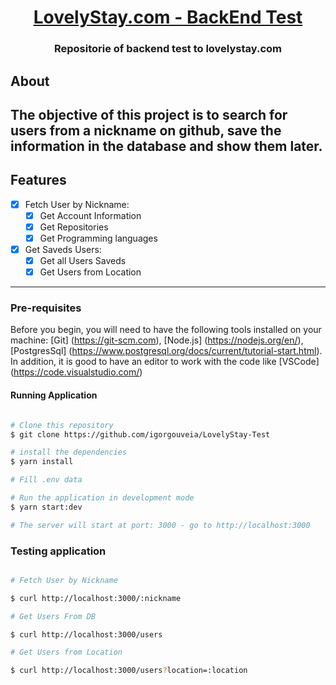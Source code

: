 
<h1 align="center">
     <a href="#"> LovelyStay.com - BackEnd Test </a>
</h1>

<h3 align="center">
    Repositorie of backend test to lovelystay.com
</h3>

## About

The objective of this project is to search for users from a nickname on github, save the information in the database and show them later.
---

## Features

- [x] Fetch User by Nickname:
   - [x] Get Account Information
   - [x] Get Repositories
   - [x] Get Programming languages

- [x] Get Saveds Users:
   - [x] Get all Users Saveds
   - [x] Get Users from Location

---

### Pre-requisites

Before you begin, you will need to have the following tools installed on your machine:
[Git] (https://git-scm.com), [Node.js] (https://nodejs.org/en/), [PostgresSql] (https://www.postgresql.org/docs/current/tutorial-start.html).
In addition, it is good to have an editor to work with the code like [VSCode] (https://code.visualstudio.com/)

#### Running Application

```bash

# Clone this repository
$ git clone https://github.com/igorgouveia/LovelyStay-Test

# install the dependencies
$ yarn install

# Fill .env data

# Run the application in development mode
$ yarn start:dev

# The server will start at port: 3000 - go to http://localhost:3000

```
### Testing application

```bash

# Fetch User by Nickname

$ curl http://localhost:3000/:nickname

# Get Users From DB 

$ curl http://localhost:3000/users

# Get Users from Location

$ curl http://localhost:3000/users?location=:location

```